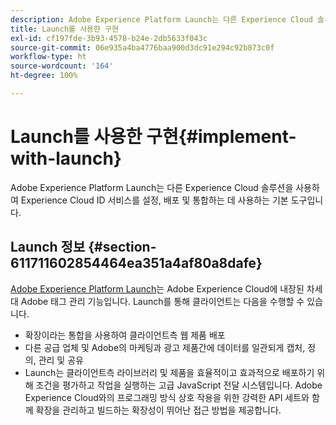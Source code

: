 ```yaml
---
description: Adobe Experience Platform Launch는 다른 Experience Cloud 솔루션을 사용하여 Experience Cloud ID 서비스를 설정, 배포 및 통합하는 데 사용하는 기본 도구입니다.
title: Launch를 사용한 구현
exl-id: cf197fde-3b93-4578-b24e-2db5633f043c
source-git-commit: 06e935a4ba4776baa900d3dc91e294c92b873c0f
workflow-type: ht
source-wordcount: '164'
ht-degree: 100%

---
```


# Launch를 사용한 구현{#implement-with-launch}

Adobe Experience Platform Launch는 다른 Experience Cloud 솔루션을 사용하여 Experience Cloud ID 서비스를 설정, 배포 및 통합하는 데 사용하는 기본 도구입니다.

## Launch 정보 {#section-611711602854464ea351a4af80a8dafe}

[Adobe Experience Platform Launch](https://experienceleague.adobe.com/docs/launch/using/home.html?lang=ko-KR)는 Adobe Experience Cloud에 내장된 차세대 Adobe 태그 관리 기능입니다. Launch를 통해 클라이언트는 다음을 수행할 수 있습니다.

* 확장이라는 통합을 사용하여 클라이언트측 웹 제품 배포
* 다른 공급 업체 및 Adobe의 마케팅과 광고 제품간에 데이터를 일관되게 캡처, 정의, 관리 및 공유
* Launch는 클라이언트측 라이브러리 및 제품을 효율적이고 효과적으로 배포하기 위해 조건을 평가하고 작업을 실행하는 고급 JavaScript 전달 시스템입니다. Adobe Experience Cloud와의 프로그래밍 방식 상호 작용을 위한 강력한 API 세트와 함께 확장을 관리하고 빌드하는 확장성이 뛰어난 접근 방법을 제공합니다.
